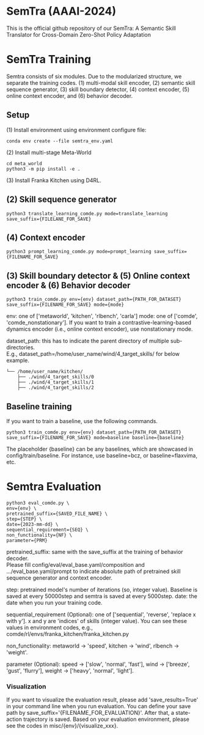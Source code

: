 # SemTra (AAAI-2024)
This is the official github repository of our SemTra: A Semantic Skill Translator for Cross-Domain Zero-Shot Policy Adaptation

# SemTra Training
Semtra consists of six modules. Due to the modularized structure, we separate the training codes.
(1) multi-modal skill encoder, (2) semantic skill sequence generator, (3) skill boundary detector, (4) context encoder, (5) online context encoder, and (6) behavior decoder.

## Setup
(1) Install environment using environment configure file:
```
conda env create --file semtra_env.yaml
```
(2) Install multi-stage Meta-World 
```
cd meta_world
python3 -m pip install -e .
```
(3) Install Franka Kitchen using D4RL.


## (2) Skill sequence generator
```
python3 translate_learning_comde.py mode=translate_learning save_suffix={FILELANE_FOR_SAVE}
```

## (4) Context encoder
```
python3 prompt_learning_comde.py mode=prompt_learning save_suffix={FILENAME_FOR_SAVE}
```

## (3) Skill boundary detector & (5) Online context encoder & (6) Behavior decoder
```
python3 train_comde.py env={env} dataset_path={PATH_FOR_DATASET} save_suffix={FILENAME_FOR_SAVE} mode={mode}
```
env: one of ['metaworld', 'kitchen', 'rlbench', 'carla']
mode: one of ['comde', 'comde_nonstationary']. If you want to train a contrastive-learning-based dynamics encoder (i.e., online context encoder), use nonstationary mode.

dataset_path: this has to indicate the parent directory of multiple sub-directories. \
E.g., dataset_path=/home/user_name/wind/4_target_skills/ for below example.

    └── /home/user_name/kitchen/
        ├── ./wind/4_target_skills/0
        ├── ./wind/4_target_skills/1
        ├── ./wind/4_target_skills/2

## Baseline training
If you want to train a baseline, use the following commands.
```
python3 train_comde.py env={env} dataset_path={PATH_FOR_DATASET} save_suffix={FILENAME_FOR_SAVE} mode=baseline baseline={baseline}
```
The placeholder {baseline} can be any baselines, which are showcased in config/train/baseline.
For instance, use baseline=bcz, or baseline=flaxvima, etc.

 
# Semtra Evaluation
```
python3 eval_comde.py \
env={env} \
pretrained_suffix={SAVED_FILE_NAME} \
step={STEP} \
date={2023-mm-dd} \
sequential_requirement={SEQ} \
non_functionality={NF} \
parameter={PRM}
```
pretrained_suffix: same with the save_suffix at the training of behavior decoder.\
Please fill config/eval/eval_base.yaml/composition and .../eval_base.yaml/prompt to indicate absolute path of pretrained skill sequence generator and context encoder.

step: pretrained model's number of iterations (so, integer value). Baseline is saved at every 50000step and semtra is saved at every 5000step.
date: the date when you run your training code.

sequential_requirement (Optional): one of ['sequential', 'reverse', 'replace x with y']. x and y are 'indices' of skills (integer value). You can see these values in environment codes, e.g., comde/rl/envs/franka_kitchen/franka_kitchen.py

non_functionality: metaworld -> 'speed', kitchen -> 'wind', rlbench -> 'weight'. 

parameter (Optional): speed -> ['slow', 'normal', 'fast'],  wind -> ['breeze', 'gust', 'flurry'], weight -> ['heavy', 'normal', 'light']. 


### Visualization
If you want to visualize the evaluation result, please add 'save_results=True' in your command line when you run evaluation. You can define your save path by save_suffix='{FILENAME_FOR_EVALUATION}'.
After that, a state-action trajectory is saved. Based on your evaluation environment, please see the codes in misc/{env}/{visualize_xxx}.
